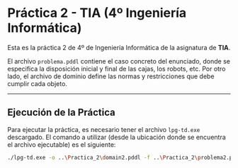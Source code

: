 # Práctica 2 - TIA (4º Ingeniería Informática)

Esta es la práctica 2 de 4º de Ingeniería Informática de la asignatura de **TIA**. 

El archivo `problema.pddl` contiene el caso concreto del enunciado, donde se especifica la disposición inicial y final de las cajas, los robots, etc. Por otro lado, el archivo de dominio define las normas y restricciones que debe cumplir cada objeto.

---

## Ejecución de la Práctica

Para ejecutar la práctica, es necesario tener el archivo `lpg-td.exe` descargado. El comando a utilizar (desde la ubicación donde se encuentra el archivo ejecutable) es el siguiente:

```bash
./lpg-td.exe -o ..\Practica_2\domain2.pddl -f ..\Practica_2\problema2.pddl -inst_with_contraddicting_objects -n 1

